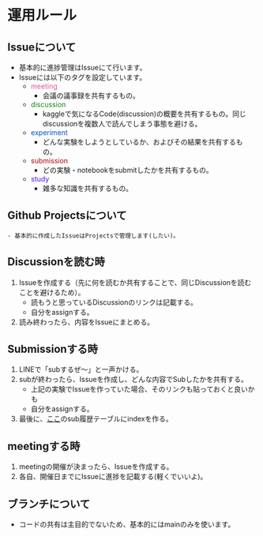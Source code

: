 # 運用ルール

## Issueについて
- 基本的に進捗管理はIssueにて行います。
- Issueには以下のタグを設定しています。
    - <span style="color:#DE589E;">meeting</span>
        - 会議の議事録を共有するもの。
    - <span style="color:#0E8A16;">discussion</span>
        - kaggleで気になるCode(discussion)の概要を共有するもの。同じdiscussionを複数人で読んでしまう事態を避ける。
    - <span style="color:#0052CC;">experiment</span>
        - どんな実験をしようとしているか、およびその結果を共有するもの。
    - <span style="color:#B60205;">submission</span>
        - どの実験・notebookをsubmitしたかを共有するもの。
    - <span style="color:#5319E7;">study</span>
        - 雑多な知識を共有するもの。

## Github Projectsについて
    - 基本的に作成したIssueはProjectsで管理します(したい)。

## Discussionを読む時
1. Issueを作成する（先に何を読むか共有することで、同じDiscussionを読むことを避けるため）。
    - 読もうと思っているDiscussionのリンクは記載する。
    - 自分をassignする。
2. 読み終わったら、内容をIssueにまとめる。

## Submissionする時
1. LINEで「subするぜ〜」と一声かける。
2. subが終わったら、Issueを作成し、どんな内容でSubしたかを共有する。
    - 上記の実験でIssueを作っていた場合、そのリンクも貼っておくと良いかも
    - 自分をassignする。
3. 最後に、[ここ]()のsub履歴テーブルにindexを作る。

## meetingする時
1. meetingの開催が決まったら、Issueを作成する。
2. 各自、開催日までにIssueに進捗を記載する(軽くでいいよ)。

## ブランチについて
- コードの共有は主目的でないため、基本的にはmainのみを使います。
